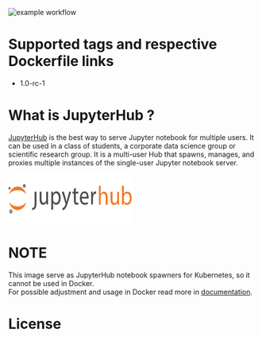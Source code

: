 ![example workflow](https://github.com/dalmatialab/jupyterhub/actions/workflows/main.yml/badge.svg)

# Supported tags and respective Dockerfile links

 - 1.0-rc-1

# What is JupyterHub ? 

[JupyterHub](https://jupyterhub.readthedocs.io/en/stable/index.html) is the best way to serve Jupyter notebook for multiple users. It can be used in a class of students, a corporate data science group or scientific research group. It is a multi-user Hub that spawns, manages, and proxies multiple instances of the single-user Jupyter notebook server.

<img src="https://github.com/dalmatialab/jupyterhub/blob/474b2b2b054604bb2c876624caaa587ee8efea0e/logo.png?raw=true" width="250" height="100">

# NOTE

This image serve as JupyterHub notebook spawners for Kubernetes, so it cannot be used in Docker.  
For possible adjustment and usage in Docker read more in [documentation](https://jupyterhub.readthedocs.io/en/stable/quickstart-docker.html).

# License

